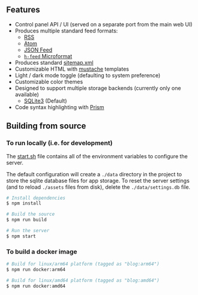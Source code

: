 
## Features

- Control panel API / UI (served on a separate port from the main web UI)
- Produces multiple standard feed formats:
	- [RSS](https://www.rssboard.org/rss-specification)
	- [Atom](https://datatracker.ietf.org/doc/html/rfc4287)
	- [JSON Feed](https://www.jsonfeed.org/)
	- [`h-feed` Microformat](https://microformats.org/wiki/h-feed)
- Produces standard [sitemap.xml](https://www.sitemaps.org/protocol.html)
- Customizable HTML with [mustache](https://mustache.github.io/) templates
- Light / dark mode toggle (defaulting to system preference)
- Customizable color themes
- Designed to support multiple storage backends (currently only one available)
	- [SQLite3](https://www.sqlite.org/index.html) (Default)
- Code syntax highlighting with [Prism](https://prismjs.com/)



## Building from source

### To run locally (i.e. for development)

The [start.sh](./start.sh) file contains all of the environment variables to configure the server.

The default configuration will create a `./data` directory in the project to store the sqlite database files for app storage. To reset the server settings (and to reload `./assets` files from disk), delete the `./data/settings.db` file.

```bash
# Install dependencies
$ npm install

# Build the source
$ npm run build

# Run the server
$ npm start
```

### To build a docker image

```bash
# Build for linux/arm64 platform (tagged as "blog:arm64")
$ npm run docker:arm64

# Build for linux/amd64 platform (tagged as "blog:amd64")
$ npm run docker:amd64
```
